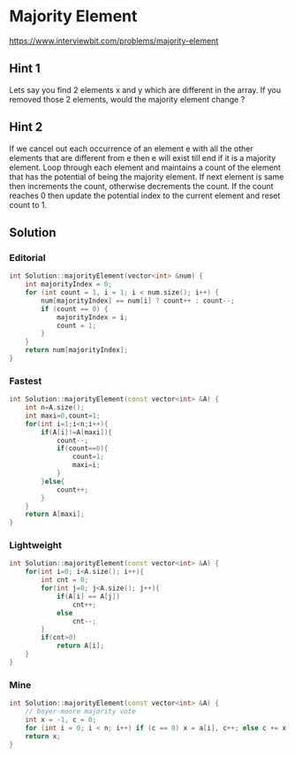 # Majority Element

https://www.interviewbit.com/problems/majority-element




## Hint 1

Lets say you find 2 elements x and y which are different in the array.
If you removed those 2 elements, would the majority element change ?

## Hint 2

If we cancel out each occurrence of an element e with all the other elements
that are different from e then e will exist till end if it is a majority element.
Loop through each element and maintains a count of the element that has the potential
of being the majority element. If next element is same then increments the count,
otherwise decrements the count. If the count reaches 0 then update the potential
index to the current element and reset count to 1.


## Solution

### Editorial
```cpp
int Solution::majorityElement(vector<int> &num) {
    int majorityIndex = 0;
    for (int count = 1, i = 1; i < num.size(); i++) {
        num[majorityIndex] == num[i] ? count++ : count--;
        if (count == 0) {
            majorityIndex = i;
            count = 1;
        }
    }
    return num[majorityIndex];
}

```
### Fastest
```cpp
int Solution::majorityElement(const vector<int> &A) {
    int n=A.size();
    int maxi=0,count=1;
    for(int i=1;i<n;i++){
        if(A[i]!=A[maxi]){
            count--;
            if(count==0){
                count=1;
                maxi=i;
            }
        }else{
            count++;
        }
    }
    return A[maxi];
}
```

### Lightweight
```cpp
int Solution::majorityElement(const vector<int> &A) {
    for(int i=0; i<A.size(); i++){
        int cnt = 0;
        for(int j=0; j<A.size(); j++){
            if(A[i] == A[j])
                cnt++;
            else
                cnt--;
        }
        if(cnt>0)
            return A[i];
    }
}
```

### Mine
```cpp
int Solution::majorityElement(const vector<int> &A) {
    // boyer-moore majority vote
    int x = -1, c = 0;
    for (int i = 0; i < n; i++) if (c == 0) x = a[i], c++; else c += x == a[i] ? 1 : -1;
    return x;
}

```